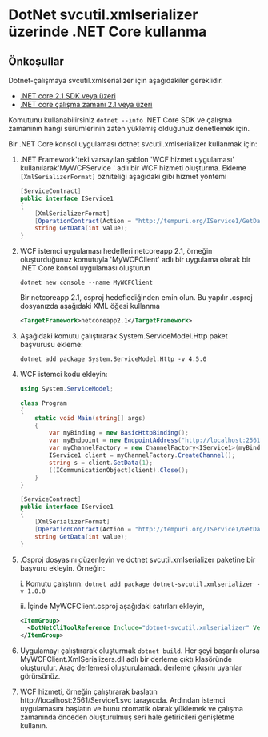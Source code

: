# <a name="using-dotnet-svcutilxmlserializer-on-net-core"></a>DotNet svcutil.xmlserializer üzerinde .NET Core kullanma

## <a name="prerequisites"></a>Önkoşullar

Dotnet-çalışmaya svcutil.xmlserializer için aşağıdakiler gereklidir. 

* [.NET core 2.1 SDK veya üzeri](https://www.microsoft.com/net/download/dotnet-core/sdk-2.1.300)
* [.NET core çalışma zamanı 2.1 veya üzeri](https://www.microsoft.com/net/download/dotnet-core/runtime-2.1.0)

Komutunu kullanabilirsiniz `dotnet --info` .NET Core SDK ve çalışma zamanının hangi sürümlerinin zaten yüklemiş olduğunuz denetlemek için.

Bir .NET Core konsol uygulaması dotnet svcutil.xmlserializer kullanmak için:

1. .NET Framework'teki varsayılan şablon 'WCF hizmet uygulaması' kullanılarak'MyWCFService ' adlı bir WCF hizmeti oluşturma.  Ekleme ```[XmlSerializerFormat]``` özniteliği aşağıdaki gibi hizmet yöntemi
    ```c#
    [ServiceContract]
    public interface IService1
    {
        [XmlSerializerFormat]
        [OperationContract(Action = "http://tempuri.org/IService1/GetData", ReplyAction = "http://tempuri.org/IService1/GetDataResponse")]
        string GetData(int value);
    }
    ```
2. WCF istemci uygulaması hedefleri netcoreapp 2.1, örneğin oluşturduğunuz komutuyla 'MyWCFClient' adlı bir uygulama olarak bir .NET Core konsol uygulaması oluşturun
    ```
    dotnet new console --name MyWCFClient
    ```
    Bir netcoreapp 2.1, csproj hedeflediğinden emin olun. Bu yapılır .csproj dosyanızda aşağıdaki XML öğesi kullanma
    ```xml
    <TargetFramework>netcoreapp2.1</TargetFramework>
    ```
3. Aşağıdaki komutu çalıştırarak System.ServiceModel.Http paket başvurusu ekleme:
   
   ```dotnet add package System.ServiceModel.Http -v 4.5.0```

4. WCF istemci kodu ekleyin:
    ```csharp
    using System.ServiceModel;
    
    class Program
    {
        static void Main(string[] args)
        {
            var myBinding = new BasicHttpBinding();
            var myEndpoint = new EndpointAddress("http://localhost:2561/Service1.svc"); //Fill your service url here
            var myChannelFactory = new ChannelFactory<IService1>(myBinding, myEndpoint);
            IService1 client = myChannelFactory.CreateChannel();
            string s = client.GetData(1);
            ((ICommunicationObject)client).Close();
        }
    }

    [ServiceContract]
    public interface IService1
    {
        [XmlSerializerFormat]
        [OperationContract(Action = "http://tempuri.org/IService1/GetData", ReplyAction = "http://tempuri.org/IService1/GetDataResponse")]
        string GetData(int value);
    }
    ```
5. .Csproj dosyasını düzenleyin ve dotnet svcutil.xmlserializer paketine bir başvuru ekleyin. Örneğin:

    i. Komutu çalıştırın: `dotnet add package dotnet-svcutil.xmlserializer -v 1.0.0`

    ii. İçinde MyWCFClient.csproj aşağıdaki satırları ekleyin,
    ```xml
    <ItemGroup>
      <DotNetCliToolReference Include="dotnet-svcutil.xmlserializer" Version="1.0.0" />
    </ItemGroup>
    ```

6. Uygulamayı çalıştırarak oluşturmak `dotnet build`. Her şeyi başarılı olursa MyWCFClient.XmlSerializers.dll adlı bir derleme çıktı klasöründe oluşturulur. Araç derlemesi oluşturulamadı. derleme çıkışını uyarılar görürsünüz.

7. WCF hizmeti, örneğin çalıştırarak başlatın http://localhost:2561/Service1.svc tarayıcıda. Ardından istemci uygulamasını başlatın ve bunu otomatik olarak yüklemek ve çalışma zamanında önceden oluşturulmuş seri hale getiricileri genişletme kullanın.

